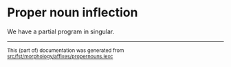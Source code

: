 # Proper noun inflection

We have a partial program in singular.

* * *

<small>This (part of) documentation was generated from [src/fst/morphology/affixes/propernouns.lexc](https://github.com/giellalt/lang-izh/blob/main/src/fst/morphology/affixes/propernouns.lexc)</small>
